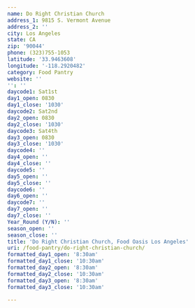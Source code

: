 ```yaml
---
name: Do Right Christian Church
address_1: 9815 S. Vermont Avenue
address_2: ''
city: Los Angeles
state: CA
zip: '90044'
phone: (323)755-1053
latitude: '33.9463608'
longitude: '-118.2920482'
category: Food Pantry
website: ''
'': ''
daycode1: Sat1st
day1_open: 0830
day1_close: '1030'
daycode2: Sat2nd
day2_open: 0830
day2_close: '1030'
daycode3: Sat4th
day3_open: 0830
day3_close: '1030'
daycode4: ''
day4_open: ''
day4_close: ''
daycode5: ''
day5_open: ''
day5_close: ''
daycode6: ''
day6_open: ''
daycode7: ''
day7_open: ''
day7_close: ''
Year_Round (Y/N): ''
season_open: ''
season_close: ''
title: 'Do Right Christian Church, Food Oasis Los Angeles'
uri: /food-pantry/do-right-christian-church/
formatted_day1_open: '8:30am'
formatted_day1_close: '10:30am'
formatted_day2_open: '8:30am'
formatted_day2_close: '10:30am'
formatted_day3_open: '8:30am'
formatted_day3_close: '10:30am'

---
```

